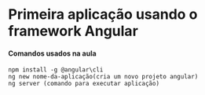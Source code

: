 # Primeira aplicação usando o framework Angular

#### Comandos usados na aula
    npm install -g @angular\cli
    ng new nome-da-aplicação(cria um novo projeto angular)
    ng server (comando para executar aplicação)

    